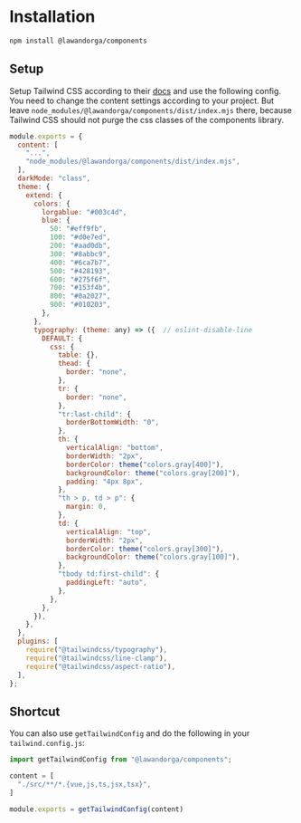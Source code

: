 # Installation

```sh
npm install @lawandorga/components
```

## Setup

Setup Tailwind CSS according to their [docs](https://tailwindcss.com/docs/installation) and use the following config. You need to change the content settings according to your project. But leave `node_modules/@lawandorga/components/dist/index.mjs` there, because Tailwind CSS should not purge the css classes of the components library.

``` js
module.exports = {
  content: [
    "...",
    "node_modules/@lawandorga/components/dist/index.mjs",
  ],
  darkMode: "class",
  theme: {
    extend: {
      colors: {
        lorgablue: "#003c4d",
        blue: {
          50: "#eff9fb",
          100: "#d0e7ed",
          200: "#aad0db",
          300: "#8abbc9",
          400: "#6ca7b7",
          500: "#428193",
          600: "#275f6f",
          700: "#153f4b",
          800: "#0a2027",
          900: "#010203",
        },
      },
      typography: (theme: any) => ({  // eslint-disable-line
        DEFAULT: {
          css: {
            table: {},
            thead: {
              border: "none",
            },
            tr: {
              border: "none",
            },
            "tr:last-child": {
              borderBottomWidth: "0",
            },
            th: {
              verticalAlign: "bottom",
              borderWidth: "2px",
              borderColor: theme("colors.gray[400]"),
              backgroundColor: theme("colors.gray[200]"),
              padding: "4px 8px",
            },
            "th > p, td > p": {
              margin: 0,
            },
            td: {
              verticalAlign: "top",
              borderWidth: "2px",
              borderColor: theme("colors.gray[300]"),
              backgroundColor: theme("colors.gray[100]"),
            },
            "tbody td:first-child": {
              paddingLeft: "auto",
            },
          },
        },
      }),
    },
  },
  plugins: [
    require("@tailwindcss/typography"),
    require("@tailwindcss/line-clamp"),
    require("@tailwindcss/aspect-ratio"),
  ],
};
```

## Shortcut

You can also use `getTailwindConfig` and do the following in your `tailwind.config.js`:

```js
import getTailwindConfig from "@lawandorga/components";

content = [
  "./src/**/*.{vue,js,ts,jsx,tsx}",
]

module.exports = getTailwindConfig(content)
```

